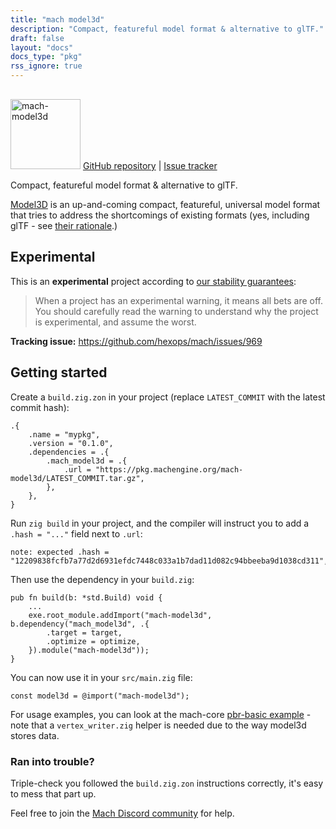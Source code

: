 ```yaml
---
title: "mach model3d"
description: "Compact, featureful model format & alternative to glTF."
draft: false
layout: "docs"
docs_type: "pkg"
rss_ignore: true
---
```


<div class="centered">
    <picture>
        <source media="(prefers-color-scheme: dark)" srcset="/assets/mach/model3d-full-dark.svg">
        <img alt="mach-model3d" src="/assets/mach/model3d-full-light.svg" style="height: 7rem; margin-top: 1rem;">
    </picture>
    <span>
        <a href="https://github.com/hexops/mach-model3d">GitHub repository</a> | <a href="https://github.com/hexops/mach/issues?q=is%3Aissue+is%3Aopen+label%3Amodel3d">Issue tracker</a>
    </span>
</div>

Compact, featureful model format & alternative to glTF.

[Model3D](https://gitlab.com/bztsrc/model3d/) is an up-and-coming compact, featureful, universal model format that tries to address the shortcomings of existing formats (yes, including glTF - see [their rationale](https://gitlab.com/bztsrc/model3d/#rationale).)

## Experimental

This is an **experimental** project according to [our stability guarantees](../../about/stability):

> When a project has an experimental warning, it means all bets are off. You should carefully read the warning to understand why the project is experimental, and assume the worst.

**Tracking issue:** https://github.com/hexops/mach/issues/969

## Getting started

Create a `build.zig.zon` in your project (replace `LATEST_COMMIT` with the latest commit hash):

```zig
.{
    .name = "mypkg",
    .version = "0.1.0",
    .dependencies = .{
        .mach_model3d = .{
            .url = "https://pkg.machengine.org/mach-model3d/LATEST_COMMIT.tar.gz",
        },
    },
}
```

Run `zig build` in your project, and the compiler will instruct you to add a `.hash = "..."` field next to `.url`:

```
note: expected .hash = "12209838fcfb7a77d2d6931efdc7448c033a1b7dad11d082c94bbeeba9d1038cd311",
```

Then use the dependency in your `build.zig`:

```zig
pub fn build(b: *std.Build) void {
    ...
    exe.root_module.addImport("mach-model3d", b.dependency("mach_model3d", .{
        .target = target,
        .optimize = optimize,
    }).module("mach-model3d"));
}
```

You can now use it in your `src/main.zig` file:

```zig
const model3d = @import("mach-model3d");
```

For usage examples, you can look at the mach-core [pbr-basic example](https://github.com/hexops/mach-core/blob/main/examples/pbr-basic/main.zig) - note that a `vertex_writer.zig` helper is needed due to the way model3d stores data.

### Ran into trouble?

Triple-check you followed the `build.zig.zon` instructions correctly, it's easy to mess that part up.

Feel free to join the [Mach Discord community](../../discord) for help.
